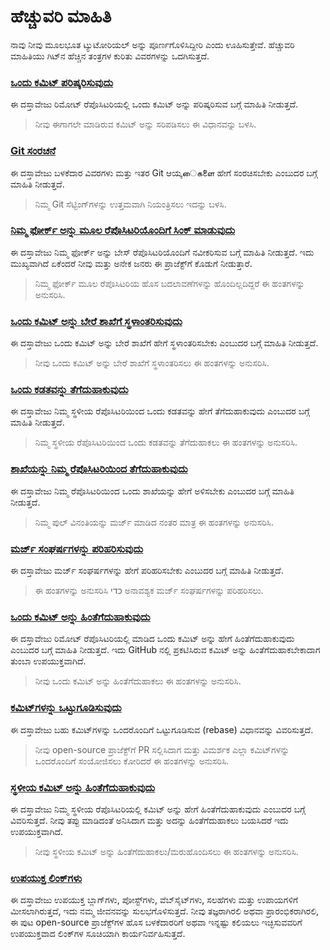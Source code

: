 # ಹೆಚ್ಚುವರಿ ಮಾಹಿತಿ

ನಾವು ನೀವು ಮೂಲಭೂತ ಟ್ಯುಟೋರಿಯಲ್ ಅನ್ನು ಪೂರ್ಣಗೊಳಿಸಿದ್ದೀರಿ ಎಂದು ಊಹಿಸುತ್ತೇವೆ. ಹೆಚ್ಚುವರಿ ಮಾಹಿತಿಯು ಗಿಟ್‌ನ ಹೆಚ್ಚಿನ ತಂತ್ರಗಳ ಕುರಿತು ವಿವರಗಳನ್ನು ಒದಗಿಸುತ್ತದೆ.

### [ಒಂದು ಕಮಿಟ್ ಪರಿಷ್ಕರಿಸುವುದು](../git_workflow_scenarios/amending-a-commit.md)  
ಈ ದಸ್ತಾವೇಜು ರಿಮೋಟ್ ರೆಪೊಸಿಟರಿಯಲ್ಲಿ ಒಂದು ಕಮಿಟ್ ಅನ್ನು ಪರಿಷ್ಕರಿಸುವ ಬಗ್ಗೆ ಮಾಹಿತಿ ನೀಡುತ್ತದೆ.  
> ನೀವು ಈಗಾಗಲೇ ಮಾಡಿರುವ ಕಮಿಟ್ ಅನ್ನು ಸರಿಪಡಿಸಲು ಈ ವಿಧಾನವನ್ನು ಬಳಸಿ.  

### [Git ಸಂರಚನೆ](../git_workflow_scenarios/configuring-git.md)  
ಈ ದಸ್ತಾವೇಜು ಬಳಕೆದಾರ ವಿವರಗಳು ಮತ್ತು ಇತರ Git ಆಯ್ಕைகளை ಹೇಗೆ ಸಂರಚಿಸಬೇಕು ಎಂಬುದರ ಬಗ್ಗೆ ಮಾಹಿತಿ ನೀಡುತ್ತದೆ.  
> ನಿಮ್ಮ Git ಸೆಟ್ಟಿಂಗ್‌ಗಳನ್ನು ಉತ್ತಮವಾಗಿ ನಿಯಂತ್ರಿಸಲು ಇದನ್ನು ಬಳಸಿ.  

### [ನಿಮ್ಮ ಫೋರ್ಕ್ ಅನ್ನು ಮೂಲ ರೆಪೊಸಿಟರಿಯೊಂದಿಗೆ ಸಿಂಕ್ ಮಾಡುವುದು](../git_workflow_scenarios/keeping-your-fork-synced-with-this-repository.md)  
ಈ ದಸ್ತಾವೇಜು ನಿಮ್ಮ ಫೋರ್ಕ್ ಅನ್ನು ಬೇಸ್ ರೆಪೊಸಿಟರಿಯೊಂದಿಗೆ ನವೀಕರಿಸುವ ಬಗ್ಗೆ ಮಾಹಿತಿ ನೀಡುತ್ತದೆ. ಇದು ಮುಖ್ಯವಾಗಿದೆ ಏಕೆಂದರೆ ನೀವು ಮತ್ತು ಅನೇಕ ಜನರು ಈ ಪ್ರಾಜೆಕ್ಟ್‌ಗೆ ಕೊಡುಗೆ ನೀಡುತ್ತಾರೆ.  
> ನಿಮ್ಮ ಫೋರ್ಕ್ ಮೂಲ ರೆಪೊಸಿಟರಿಯ ಹೊಸ ಬದಲಾವಣೆಗಳನ್ನು ಹೊಂದಿಲ್ಲದಿದ್ದರೆ ಈ ಹಂತಗಳನ್ನು ಅನುಸರಿಸಿ.  

### [ಒಂದು ಕಮಿಟ್ ಅನ್ನು ಬೇರೆ ಶಾಖೆಗೆ ಸ್ಥಳಾಂತರಿಸುವುದು](../git_workflow_scenarios/moving-a-commit-to-a-different-branch.md)  
ಈ ದಸ್ತಾವೇಜು ಒಂದು ಕಮಿಟ್ ಅನ್ನು ಬೇರೆ ಶಾಖೆಗೆ ಹೇಗೆ ಸ್ಥಳಾಂತರಿಸಬೇಕು ಎಂಬುದರ ಬಗ್ಗೆ ಮಾಹಿತಿ ನೀಡುತ್ತದೆ.  
> ನೀವು ಒಂದು ಕಮಿಟ್ ಅನ್ನು ಬೇರೆ ಶಾಖೆಗೆ ಸ್ಥಳಾಂತರಿಸಲು ಈ ಹಂತಗಳನ್ನು ಅನುಸರಿಸಿ.  

### [ಒಂದು ಕಡತವನ್ನು ತೆಗೆದುಹಾಕುವುದು](../git_workflow_scenarios/removing-a-file.md)  
ಈ ದಸ್ತಾವೇಜು ನಿಮ್ಮ ಸ್ಥಳೀಯ ರೆಪೊಸಿಟರಿಯಿಂದ ಒಂದು ಕಡತವನ್ನು ಹೇಗೆ ತೆಗೆದುಹಾಕುವುದು ಎಂಬುದರ ಬಗ್ಗೆ ಮಾಹಿತಿ ನೀಡುತ್ತದೆ.  
> ನಿಮ್ಮ ಸ್ಥಳೀಯ ರೆಪೊಸಿಟರಿಯಿಂದ ಒಂದು ಕಡತವನ್ನು ತೆಗೆದುಹಾಕಲು ಈ ಹಂತಗಳನ್ನು ಅನುಸರಿಸಿ.  

### [ಶಾಖೆಯನ್ನು ನಿಮ್ಮ ರೆಪೊಸಿಟರಿಯಿಂದ ತೆಗೆದುಹಾಕುವುದು](../git_workflow_scenarios/removing-branch-from-your-repository.md)  
ಈ ದಸ್ತಾವೇಜು ನಿಮ್ಮ ರೆಪೊಸಿಟರಿಯಿಂದ ಒಂದು ಶಾಖೆಯನ್ನು ಹೇಗೆ ಅಳಿಸಬೇಕು ಎಂಬುದರ ಬಗ್ಗೆ ಮಾಹಿತಿ ನೀಡುತ್ತದೆ.  
> ನಿಮ್ಮ ಪುಲ್ ವಿನಂತಿಯನ್ನು ಮರ್ಜ್ ಮಾಡಿದ ನಂತರ ಮಾತ್ರ ಈ ಹಂತಗಳನ್ನು ಅನುಸರಿಸಿ.  

### [ಮರ್ಜ್ ಸಂಘರ್ಷಗಳನ್ನು ಪರಿಹರಿಸುವುದು](../git_workflow_scenarios/resolving-merge-conflicts.md)  
ಈ ದಸ್ತಾವೇಜು ಮರ್ಜ್ ಸಂಘರ್ಷಗಳನ್ನು ಹೇಗೆ ಪರಿಹರಿಸಬೇಕು ಎಂಬುದರ ಬಗ್ಗೆ ಮಾಹಿತಿ ನೀಡುತ್ತದೆ.  
> ಈ ಹಂತಗಳನ್ನು ಅನುಸರಿಸಿ כדי ಅನಾವಶ್ಯಕ ಮರ್ಜ್ ಸಂಘರ್ಷಗಳನ್ನು ಪರಿಹರಿಸಲು.  

### [ಒಂದು ಕಮಿಟ್ ಅನ್ನು ಹಿಂತೆಗೆದುಹಾಕುವುದು](../git_workflow_scenarios/reverting-a-commit.md)  
ಈ ದಸ್ತಾವೇಜು ರಿಮೋಟ್ ರೆಪೊಸಿಟರಿಯಲ್ಲಿ ಮಾಡಿದ ಒಂದು ಕಮಿಟ್ ಅನ್ನು ಹೇಗೆ ಹಿಂತೆಗೆದುಹಾಕುವುದು ಎಂಬುದರ ಬಗ್ಗೆ ಮಾಹಿತಿ ನೀಡುತ್ತದೆ. ಇದು GitHub ನಲ್ಲಿ ಪ್ರಕಟಿಸಿರುವ ಕಮಿಟ್ ಅನ್ನು ಹಿಂತೆಗೆದುಹಾಕಬೇಕಾದಾಗ ತುಂಬಾ ಉಪಯುಕ್ತವಾಗಿದೆ.  
> ನೀವು ಒಂದು ಕಮಿಟ್ ಅನ್ನು ಹಿಂತೆಗೆದುಹಾಕಲು ಈ ಹಂತಗಳನ್ನು ಅನುಸರಿಸಿ.  

### [ಕಮಿಟ್‌ಗಳನ್ನು ಒಟ್ಟುಗೂಡಿಸುವುದು](../git_workflow_scenarios/squashing-commits.md)  
ಈ ದಸ್ತಾವೇಜು ಬಹು ಕಮಿಟ್‌ಗಳನ್ನು ಒಂದರೊಂದಿಗೆ ಒಟ್ಟುಗೂಡಿಸುವ (rebase) ವಿಧಾನವನ್ನು ವಿವರಿಸುತ್ತದೆ.  
> ನೀವು open-source ಪ್ರಾಜೆಕ್ಟ್‌ಗೆ PR ಸಲ್ಲಿಸಿದಾಗ ಮತ್ತು ವಿಮರ್ಶಕ ಎಲ್ಲಾ ಕಮಿಟ್‌ಗಳನ್ನು ಒಂದರೊಂದಿಗೆ ಸಂಯೋಜಿಸಲು ಕೋರಿದರೆ ಈ ಹಂತಗಳನ್ನು ಅನುಸರಿಸಿ.  

### [ಸ್ಥಳೀಯ ಕಮಿಟ್ ಅನ್ನು ಹಿಂತೆಗೆದುಹಾಕುವುದು](../git_workflow_scenarios/undoing-a-commit.md)  
ಈ ದಸ್ತಾವೇಜು ನಿಮ್ಮ ಸ್ಥಳೀಯ ರೆಪೊಸಿಟರಿಯಲ್ಲಿ ಕಮಿಟ್ ಅನ್ನು ಹೇಗೆ ಹಿಂತೆಗೆದುಹಾಕುವುದು ಎಂಬುದರ ಬಗ್ಗೆ ವಿವರಿಸುತ್ತದೆ. ನೀವು ತಪ್ಪು ಮಾಡಿದಂತೆ ಅನಿಸಿದಾಗ ಮತ್ತು ಅದನ್ನು ಹಿಂತೆಗೆದುಹಾಕಲು ಬಯಸಿದರೆ ಇದು ಉಪಯುಕ್ತವಾಗಿದೆ.  
> ನೀವು ಸ್ಥಳೀಯ ಕಮಿಟ್ ಅನ್ನು ಹಿಂತೆಗೆದುಹಾಕಲು/ಮರುಹೊಂದಿಸಲು ಈ ಹಂತಗಳನ್ನು ಅನುಸರಿಸಿ.  

### [ಉಪಯುಕ್ತ ಲಿಂಕ್‌ಗಳು](../git_workflow_scenarios/Useful-links-for-further-learning.md)  
ಈ ದಸ್ತಾವೇಜು ಉಪಯುಕ್ತ ಬ್ಲಾಗ್‌ಗಳು, ಪೋಸ್ಟ್‌ಗಳು, ವೆಬ್‌ಸೈಟ್‌ಗಳು, ಸಲಹೆಗಳು ಮತ್ತು ಉಪಾಯಗಳಿಗೆ ಮೀಸಲಾಗಿರುತ್ತದೆ, ಇದು ನಮ್ಮ ಜೀವನವನ್ನು ಸುಲಭಗೊಳಿಸುತ್ತದೆ. ನೀವು ತಜ್ಞರಾಗಿರಲಿ ಅಥವಾ ಪ್ರಾರಂಭಿಕರಾಗಿರಲಿ, ಈ ಪುಟ open-source ಪ್ರಾಜೆಕ್ಟ್‌ಗಳ ಹೊಸ ಬಳಕೆದಾರರಿಗೆ ಅಥವಾ ಇನ್ನಷ್ಟು ಕಲಿಯಲು ಇಚ್ಛಿಸುವವರಿಗೆ ಉಪಯುಕ್ತವಾದ ಲಿಂಕ್‌ಗಳ ಸೂಚಿಯಾಗಿ ಕಾರ್ಯನಿರ್ವಹಿಸುತ್ತದೆ.

